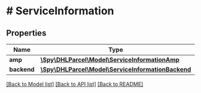 # # ServiceInformation

## Properties

Name | Type | Description | Notes
------------ | ------------- | ------------- | -------------
**amp** | [**\Spy\DHLParcel\Model\ServiceInformationAmp**](ServiceInformationAmp.md) |  | [optional]
**backend** | [**\Spy\DHLParcel\Model\ServiceInformationBackend**](ServiceInformationBackend.md) |  | [optional]

[[Back to Model list]](../../README.md#models) [[Back to API list]](../../README.md#endpoints) [[Back to README]](../../README.md)
